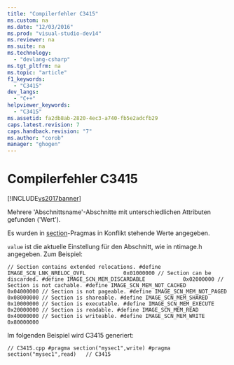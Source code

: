 ```yaml
---
title: "Compilerfehler C3415"
ms.custom: na
ms.date: "12/03/2016"
ms.prod: "visual-studio-dev14"
ms.reviewer: na
ms.suite: na
ms.technology: 
  - "devlang-csharp"
ms.tgt_pltfrm: na
ms.topic: "article"
f1_keywords: 
  - "C3415"
dev_langs: 
  - "C++"
helpviewer_keywords: 
  - "C3415"
ms.assetid: fa2db8ab-2820-4ec3-a740-fb5e2adcfb29
caps.latest.revision: 7
caps.handback.revision: "7"
ms.author: "corob"
manager: "ghogen"
---
```

# Compilerfehler C3415
[!INCLUDE[vs2017banner](../../assembler/inline/includes/vs2017banner.md)]

Mehrere 'Abschnittsname'\-Abschnitte mit unterschiedlichen Attributen gefunden \('Wert'\).  
  
 Es wurden in [section](../../preprocessor/section.md)\-Pragmas in Konflikt stehende Werte angegeben.  
  
 `value` ist die aktuelle Einstellung für den Abschnitt, wie in ntimage.h angegeben. Zum Beispiel:  
  
```  
// Section contains extended relocations. #define IMAGE_SCN_LNK_NRELOC_OVFL            0x01000000 // Section can be discarded. #define IMAGE_SCN_MEM_DISCARDABLE            0x02000000 // Section is not cachable. #define IMAGE_SCN_MEM_NOT_CACHED             0x04000000 // Section is not pageable. #define IMAGE_SCN_MEM_NOT_PAGED              0x08000000 // Section is shareable. #define IMAGE_SCN_MEM_SHARED                 0x10000000 // Section is executable. #define IMAGE_SCN_MEM_EXECUTE                0x20000000 // Section is readable. #define IMAGE_SCN_MEM_READ                   0x40000000 // Section is writeable. #define IMAGE_SCN_MEM_WRITE                  0x80000000    
```  
  
 Im folgenden Beispiel wird C3415 generiert:  
  
```  
// C3415.cpp #pragma section("mysec1",write) #pragma section("mysec1",read)   // C3415  
```